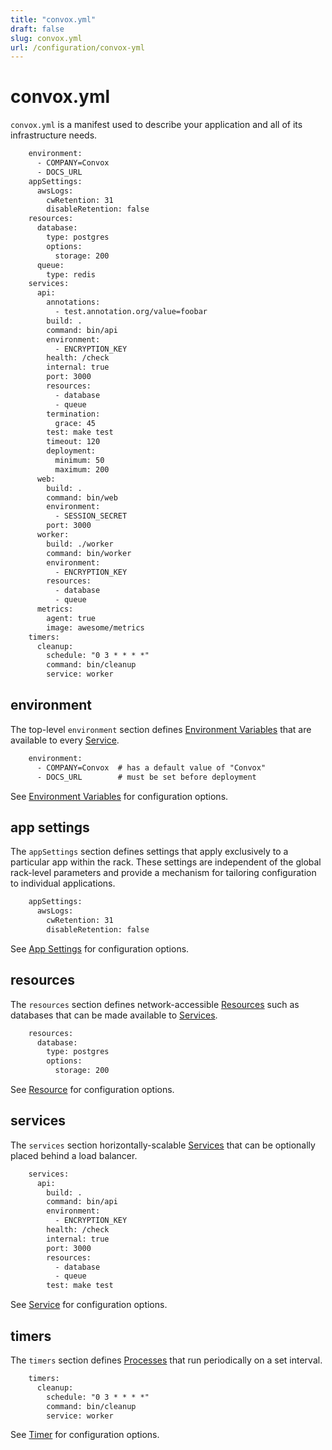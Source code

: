 ```yaml
---
title: "convox.yml"
draft: false
slug: convox.yml
url: /configuration/convox-yml
---
```


# convox.yml

`convox.yml` is a manifest used to describe your application and all of its infrastructure needs.
```html
    environment:
      - COMPANY=Convox
      - DOCS_URL
    appSettings:
      awsLogs:
        cwRetention: 31
        disableRetention: false
    resources:
      database:
        type: postgres
        options:
          storage: 200
      queue:
        type: redis
    services:
      api:
        annotations:
          - test.annotation.org/value=foobar
        build: .
        command: bin/api
        environment:
          - ENCRYPTION_KEY
        health: /check
        internal: true
        port: 3000
        resources:
          - database
          - queue
        termination:
          grace: 45
        test: make test
        timeout: 120
        deployment:
          minimum: 50
          maximum: 200
      web:
        build: .
        command: bin/web
        environment:
          - SESSION_SECRET
        port: 3000
      worker:
        build: ./worker
        command: bin/worker
        environment:
          - ENCRYPTION_KEY
        resources:
          - database
          - queue
      metrics:
        agent: true
        image: awesome/metrics
    timers:
      cleanup:
        schedule: "0 3 * * * *"
        command: bin/cleanup
        service: worker
```
## environment

The top-level `environment` section defines [Environment Variables](/configuration/environment) that are available to every
[Service](/reference/primitives/app/service).
```html
    environment:
      - COMPANY=Convox  # has a default value of "Convox"
      - DOCS_URL        # must be set before deployment
```
See [Environment Variables](/configuration/environment) for configuration options.

## app settings

The `appSettings` section defines settings that apply exclusively to a particular app within the rack. These settings are independent of the global rack-level parameters and provide a mechanism for tailoring configuration to individual applications.

```html
    appSettings:
      awsLogs:
        cwRetention: 31
        disableRetention: false
```
See [App Settings](/configuration/app-settings) for configuration options.

## resources

The `resources` section defines network-accessible [Resources](/reference/primitives/app/resource)
such as databases that can be made available to [Services](/reference/primitives/app/service).
```html
    resources:
      database:
        type: postgres
        options:
          storage: 200
```
See [Resource](/reference/primitives/app/resource) for configuration options.

## services

The `services` section horizontally-scalable [Services](/reference/primitives/app/service)
that can be optionally placed behind a load balancer.
```html
    services:
      api:
        build: .
        command: bin/api
        environment:
          - ENCRYPTION_KEY
        health: /check
        internal: true
        port: 3000
        resources:
          - database
          - queue
        test: make test
```
See [Service](/reference/primitives/app/service) for configuration options.

## timers

The `timers` section defines [Processes](/reference/primitives/app/process)
that run periodically on a set interval.
```html
    timers:
      cleanup:
        schedule: "0 3 * * * *"
        command: bin/cleanup
        service: worker
```
See [Timer](/reference/primitives/app/timer) for configuration options.
